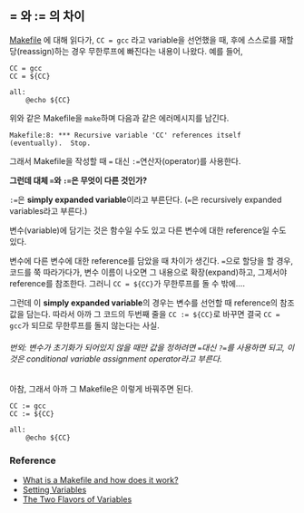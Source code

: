 ## = 와 := 의 차이
[Makefile](https://opensource.com/article/18/8/what-how-makefile) 에 대해 읽다가, 
```CC = gcc``` 라고 variable을 선언했을 때, 후에 스스로를 재할당(reassign)하는 경우 무한루프에 빠진다는 내용이 나왔다.
예를 들어,
```shell
CC = gcc
CC = ${CC}

all:
    @echo ${CC}
```
위와 같은 Makefile을 ```make```하며 다음과 같은 에러메시지를 남긴다.

    Makefile:8: *** Recursive variable 'CC' references itself (eventually).  Stop.
    
그래서 Makefile을 작성할 때 ```=``` 대신 ```:=```연산자(operator)를 사용한다. <br>

**그런데 대체 ```=```와 ```:=```은 무엇이 다른 것인가?**<br>

```:=```은 **simply expanded variable**이라고 부른단다.  (```=```은 recursively expanded variables라고 부른다.) <br>

변수(variable)에 담기는 것은 함수일 수도 있고 다른 변수에 대한 reference일 수도 있다. 

변수에 다른 변수에 대한 reference를 담았을 때 차이가 생긴다. 
```=```으로 할당을 할 경우, 코드를 쭉 따라가다가, 변수 이름이 나오면 그 내용으로 확장(expand)하고, 그제서야 reference를 참조한다.
그러니 ```CC = ${CC}```가 무한루프를 돌 수 밖에....

그런데 이 **simply expanded variable**의 경우는 변수를 선언할 때 reference의 참조값을 담는다. 
따라서 아까 그 코드의 두번째 줄을 ```CC := ${CC}```로 바꾸면 결국 ```CC = gcc```가 되므로 무한루프를 돌지 않는다는 사실.


###### 번외: 변수가 초기화가 되어있지 않을 때만 값을 정하려면 ```=```대신 ```?=```를 사용하면 되고, 이것은 conditional variable assignment operator라고 부른다.


아참, 그래서 아까 그 Makefile은 이렇게 바꿔주면 된다. 
```shell
CC := gcc
CC := ${CC}

all:
    @echo ${CC}
```
### Reference
- [What is a Makefile and how does it work?](https://opensource.com/article/18/8/what-how-makefile)
- [Setting Variables](https://www.gnu.org/software/make/manual/html_node/Setting.html#Setting)
- [The Two Flavors of Variables](https://www.gnu.org/software/make/manual/html_node/Flavors.html)
